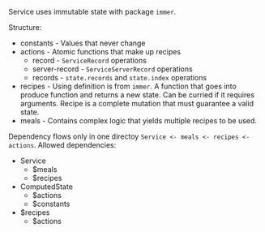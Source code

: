 Service uses immutable state with package `immer`.

Structure:

- constants - Values that never change
- actions - Atomic functions that make up recipes
  - record - `ServiceRecord` operations
  - server-record - `ServiceServerRecord` operations
  - records - `state.records` and `state.index` operations
- recipes - Using definition is from `immer`. A function that goes into produce function and returns a new state.
  Can be curried if it requires arguments. Recipe is a complete mutation that must guarantee a valid state.
- meals - Contains complex logic that yields multiple recipes to be used.

Dependency flows only in one directoy `Service <- meals <- recipes <- actions`.
Allowed dependencies:

- Service
  - $meals
  - $recipes
- ComputedState
  - $actions
  - $constants
- $recipes
  - $actions
